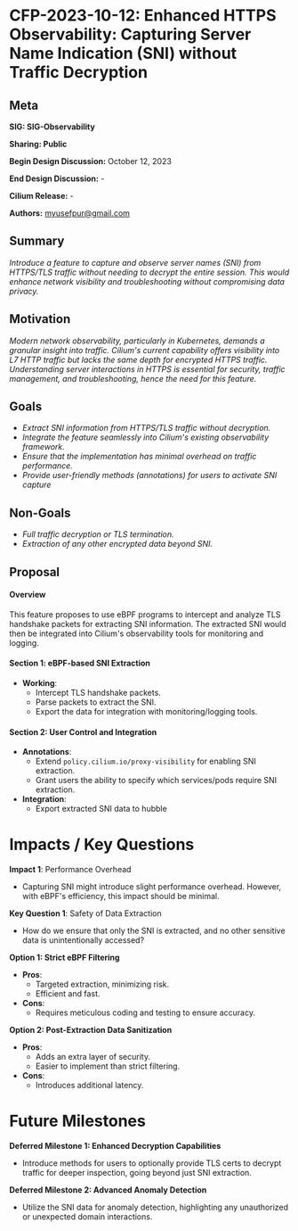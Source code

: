 # CFP-2023-10-12: Enhanced HTTPS Observability: Capturing Server Name Indication (SNI) without Traffic Decryption


## Meta

**SIG: SIG-Observability**

**Sharing: Public**

**Begin Design Discussion:** October 12, 2023

**End Design Discussion:** -

**Cilium Release:** -

**Authors:** myusefpur@gmail.com


## Summary

_Introduce a feature to capture and observe server names (SNI) from HTTPS/TLS traffic without needing to decrypt the entire session. This would enhance network visibility and troubleshooting without compromising data privacy._


## Motivation

_Modern network observability, particularly in Kubernetes, demands a granular insight into traffic. Cilium's current capability offers visibility into L7 HTTP traffic but lacks the same depth for encrypted HTTPS traffic. Understanding server interactions in HTTPS is essential for security, traffic management, and troubleshooting, hence the need for this feature._


## Goals

* _Extract SNI information from HTTPS/TLS traffic without decryption._
* _Integrate the feature seamlessly into Cilium's existing observability framework._
* _Ensure that the implementation has minimal overhead on traffic performance._
* _Provide user-friendly methods (annotations) for users to activate SNI capture_


## Non-Goals

* _Full traffic decryption or TLS termination._
* _Extraction of any other encrypted data beyond SNI._


## Proposal


#### Overview

This feature proposes to use eBPF programs to intercept and analyze TLS handshake packets for extracting SNI information. The extracted SNI would then be integrated into Cilium's observability tools for monitoring and logging.


#### Section 1: eBPF-based SNI Extraction

* **Working**:
    * Intercept TLS handshake packets.
    * Parse packets to extract the SNI.
    * Export the data for integration with monitoring/logging tools.


#### **Section 2: User Control and Integration**

* **Annotations**:
    * Extend `policy.cilium.io/proxy-visibility` for enabling SNI extraction.
    * Grant users the ability to specify which services/pods require SNI extraction.
* **Integration**:
    * Export extracted SNI data to hubble


# Impacts / Key Questions

**Impact 1**: Performance Overhead

* Capturing SNI might introduce slight performance overhead. However, with eBPF's efficiency, this impact should be minimal.

**Key Question 1**: Safety of Data Extraction

* How do we ensure that only the SNI is extracted, and no other sensitive data is unintentionally accessed?

**Option 1: Strict eBPF Filtering**

* **Pros**:
    * Targeted extraction, minimizing risk.
    * Efficient and fast.
* **Cons**:
    * Requires meticulous coding and testing to ensure accuracy.

**Option 2: Post-Extraction Data Sanitization**

* **Pros**:
    * Adds an extra layer of security.
    * Easier to implement than strict filtering.
* **Cons**:
    * Introduces additional latency.


# Future Milestones

**Deferred Milestone 1: Enhanced Decryption Capabilities**

* Introduce methods for users to optionally provide TLS certs to decrypt traffic for deeper inspection, going beyond just SNI extraction.

**Deferred Milestone 2: Advanced Anomaly Detection**

* Utilize the SNI data for anomaly detection, highlighting any unauthorized or unexpected domain interactions.

